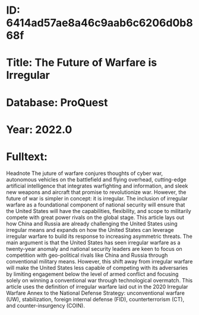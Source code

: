 # ID: 6414ad57ae8a46c9aab6c6206d0b868f
# Title: The Future of Warfare is Irregular
# Database: ProQuest
# Year: 2022.0
# Fulltext:
Headnote The juture of warfare conjures thoughts of cyber war, autonomous vehicles on the battlefield and flying overhead, cutting-edge artificial intelligence that integrates warfighting and information, and sleek new weapons and aircraft that promise to revolutionize war.
However, the future of war is simpler in concept: it is irregular.
The inclusion of irregular warfare as a foundational component of national security will ensure that the United States will have the capabilities, flexibility, and scope to militarily compete with great power rivals on the global stage.
This article lays out how China and Russia are already challenging the United States using irregular means and expands on how the United States can leverage irregular warfare to build its response to increasing asymmetric threats.
The main argument is that the United States has seen irregular warfare as a twenty-year anomaly and national security leaders are keen to focus on competition with geo-political rivals like China and Russia through conventional military means.
However, this shift away from irregular warfare will make the United States less capable of competing with its adversaries by limiting engagement below the level of armed conflict and focusing solely on winning a conventional war through technological overmatch.
This article uses the definition of irregular warfare laid out in the 2020 Irregular Warfare Annex to the National Defense Strategy: unconventional warfare (UW), stabilization, foreign internal defense (FID), counterterrorism (CT), and counter-insurgency (COIN).